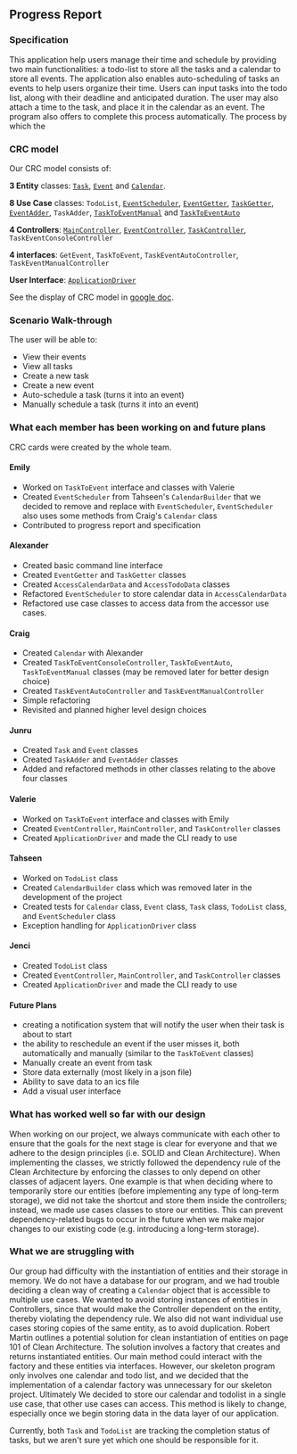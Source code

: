 ## Progress Report

### Specification
This application help users manage their time and schedule by providing
two main functionalities: a todo-list to store all the tasks and a calendar 
to store all events. The application also enables auto-scheduling of tasks
an events to help users organize their time. Users can input tasks into the todo list, along with their deadline and anticipated duration. The user may also attach a time to the task, and place it in the calendar as an event. The program also offers to complete this process automatically. The process by which the 

### CRC model
Our CRC model consists of: 

**3 Entity** classes: 
[`Task`](https://github.com/CSC207-UofT/course-project-time/blob/main/crcCards/entity/Task), 
[`Event`](https://github.com/CSC207-UofT/course-project-time/blob/main/crcCards/entity/Event) 
and [`Calendar`](https://github.com/CSC207-UofT/course-project-time/blob/main/crcCards/entity/Calendar).

**8 Use Case** classes: 
`TodoList`, [`EventScheduler`](https://github.com/CSC207-UofT/course-project-time/blob/main/crcCards/use_case/EventScheduler.txt), 
[`EventGetter`](https://github.com/CSC207-UofT/course-project-time/blob/main/crcCards/use_case/EventGetter), 
[`TaskGetter`](https://github.com/CSC207-UofT/course-project-time/blob/main/crcCards/use_case/TaskGetter), 
[`EventAdder`](https://github.com/CSC207-UofT/course-project-time/blob/main/crcCards/use_case/EventAdder), 
`TaskAdder`, 
[`TaskToEventManual`](https://github.com/CSC207-UofT/course-project-time/blob/main/crcCards/use_case/TaskToEventManual)
and [`TaskToEventAuto`](https://github.com/CSC207-UofT/course-project-time/blob/main/crcCards/use_case/TaskToEventAuto)

**4 Controllers**: 
[`MainController`](https://github.com/CSC207-UofT/course-project-time/blob/main/crcCards/controllers/MainController), 
[`EventController`](https://github.com/CSC207-UofT/course-project-time/blob/main/crcCards/controllers/EventController), 
[`TaskController`](https://github.com/CSC207-UofT/course-project-time/blob/main/crcCards/controllers/TaskController), 
`TaskEventConsoleController`


**4 interfaces**: 
`GetEvent`, 
`TaskToEvent`, 
`TaskEventAutoController`, 
`TaskEventManualController`

**User Interface**: 
[`ApplicationDriver`](https://github.com/CSC207-UofT/course-project-time/blob/main/crcCards/ApplicationDriver)

See the display of CRC model in [google doc](https://docs.google.com/document/d/1YTfGWKZDEcyUZQwhMmWOKlNjJ1-Js9C3Dfnd-Lw-5Y4/edit).

### Scenario Walk-through
The user will be able to: 
* View their events
* View all tasks
* Create a new task
* Create a new event
* Auto-schedule a task (turns it into an event)
* Manually schedule a task (turns it into an event)

### What each member has been working on and future plans
CRC cards were created by the whole team.

#### Emily
* Worked on `TaskToEvent` interface and classes with Valerie
* Created `EventScheduler` from Tahseen's `CalendarBuilder` that we decided to remove and replace with 
`EventScheduler`, `EventScheduler` also uses some methods from Craig's `Calendar` class
* Contributed to progress report and specification


#### Alexander
* Created basic command line interface
* Created `EventGetter` and `TaskGetter` classes
* Created `AccessCalendarData` and `AccessTodoData` classes
* Refactored `EventScheduler` to store calendar data in `AccessCalendarData`
* Refactored use case classes to access data from the accessor use cases.


#### Craig
* Created `Calendar` with Alexander
* Created `TaskToEventConsoleController`, `TaskToEventAuto`, `TaskToEventManual` classes (may be removed later for better design choice)
* Created `TaskEventAutoController` and `TaskEventManualController`
* Simple refactoring
* Revisited and planned higher level design choices

#### Junru
* Created `Task` and `Event` classes
* Created `TaskAdder` and `EventAdder` classes
* Added and refactored methods in other classes relating to the above four classes

#### Valerie
* Worked on `TaskToEvent` interface and classes with Emily
* Created `EventController`, `MainController`, and `TaskController` classes
* Created `ApplicationDriver` and made the CLI ready to use

#### Tahseen
* Worked on `TodoList` class
* Created `CalendarBuilder` class which was removed later in the development of the project
* Created tests for `Calendar` class, `Event` class, `Task` class, `TodoList` class, and `EventScheduler` class
* Exception handling for `ApplicationDriver` class

#### Jenci
* Created `TodoList` class
* Created `EventController`, `MainController`, and `TaskController` classes
* Created `ApplicationDriver` and made the CLI ready to use

#### Future Plans
* creating a notification system that will notify the user when their task is about to start
* the ability to reschedule an event if the user misses it, both automatically and manually (similar to the `TaskToEvent`
classes)
* Manually create an event from task
* Store data externally (most likely in a json file)
* Ability to save data to an ics file
* Add a visual user interface

### What has worked well so far with our design

When working on our project, we always communicate with each other to ensure that the
goals for the next stage is clear for everyone and that we adhere to the design principles
(i.e. SOLID and Clean Architecture). When implementing the classes, we strictly followed the
dependency rule of the Clean Architecture by enforcing the classes to only depend on other
classes of adjacent layers. One example is that when deciding where to temporarily store
our entities (before implementing any type of long-term storage), we did not take the shortcut and
store them inside the controllers; instead, we made use cases classes to store our entities.
This can prevent dependency-related bugs to occur in the future when we
make major changes to our existing code (e.g. introducing a long-term storage).


### What we are struggling with

Our group had difficulty with the instantiation of entities and their storage in 
memory. We do not have a database for our program, and we had trouble deciding a clean way of 
creating a `Calendar` object that is accessible to multiple use cases.
We wanted to avoid storing instances of entities in Controllers, since 
that would make the Controller dependent on the entity, thereby
violating the dependency rule. We also did not want individual use cases
storing copies of the same entity, as to avoid duplication. Robert Martin 
outlines a potential solution for clean instantiation of entities
on page 101 of Clean Architecture. The solution involves a factory that creates 
and returns instantiated entities. Our main method could interact with the factory
and these entities via interfaces. However, our skeleton program only involves 
one calendar and todo list, and we decided that the implementation of a calendar 
factory was unnecessary for our skeleton project. Ultimately We decided to store 
our calendar and todolist in a single use case, that other use cases can access. 
This method is likely to change, especially once we begin storing data in the 
data layer of our application.

Currently, both `Task` and `TodoList` are tracking the completion status of tasks,
but we aren't sure yet which one should be responsible for it.
